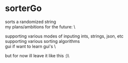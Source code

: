 # sorterGo
 sorts a randomized string \
 my plans/ambitions for the future: \

supporting various modes of inputing ints, strings, json, etc \
supporting various sorting algorithms \
gui if want to learn gui's \

but for now ill leave it like this :)\
